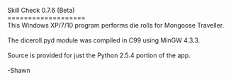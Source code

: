 Skill Check 0.7.6 (Beta)<br>
===================<br>
This Windows XP/7/10 program performs die rolls for Mongoose Traveller.<br><br>
The diceroll.pyd module was compiled in C99 using MinGW 4.3.3.<br><br>
Source is provided for just the Python 2.5.4 portion of the app.<br><br>
-Shawn
